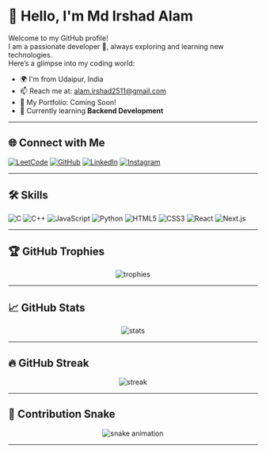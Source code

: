 # 👋 Hello, I'm Md Irshad Alam

Welcome to my GitHub profile!  
I am a passionate developer 🚀, always exploring and learning new technologies.  
Here’s a glimpse into my coding world:

- 🌍 I'm from Udaipur, India
- 📫 Reach me at: [alam.irshad2511@gmail.com](mailto:alam.irshad2511@gmail.com)
- 🚀 My Portfolio: Coming Soon!
- 🌱 Currently learning **Backend Development**

---

## 🌐 Connect with Me
[![LeetCode](https://img.shields.io/badge/LeetCode-FFA116?style=for-the-badge&logo=leetcode&logoColor=black)](https://leetcode.com/u/5bKXyW6obM/)
[![GitHub](https://img.shields.io/badge/GitHub-181717?style=for-the-badge&logo=github&logoColor=white)](https://github.com/IrshadAlam02)
[![LinkedIn](https://img.shields.io/badge/LinkedIn-0077B5?style=for-the-badge&logo=linkedin&logoColor=white)](https://www.linkedin.com/in/irshad-alam7234)
[![Instagram](https://img.shields.io/badge/Instagram-E4405F?style=for-the-badge&logo=instagram&logoColor=white)](https://instagram.com/shadshekih64)

---

## 🛠️ Skills
![C](https://img.shields.io/badge/C-00599C?style=for-the-badge&logo=c&logoColor=white)
![C++](https://img.shields.io/badge/C++-00599C?style=for-the-badge&logo=cplusplus&logoColor=white)
![JavaScript](https://img.shields.io/badge/JavaScript-F7DF1E?style=for-the-badge&logo=javascript&logoColor=black)
![Python](https://img.shields.io/badge/Python-3776AB?style=for-the-badge&logo=python&logoColor=white)
![HTML5](https://img.shields.io/badge/HTML5-E34F26?style=for-the-badge&logo=html5&logoColor=white)
![CSS3](https://img.shields.io/badge/CSS3-1572B6?style=for-the-badge&logo=css3&logoColor=white)
![React](https://img.shields.io/badge/React-20232A?style=for-the-badge&logo=react&logoColor=61DAFB)
![Next.js](https://img.shields.io/badge/Next.js-000000?style=for-the-badge&logo=nextdotjs&logoColor=white)

---

## 🏆 GitHub Trophies
<p align="center">
  <img src="https://github-profile-trophy.vercel.app/?username=IrshadAlam02&theme=onedark&no-frame=true&no-bg=true&margin-w=4" alt="trophies" />
</p>

---

## 📈 GitHub Stats
<p align="center">
  <img src="https://github-readme-stats.vercel.app/api?username=IrshadAlam02&show_icons=true&theme=radical" alt="stats" />
</p>

---

## 🔥 GitHub Streak
<p align="center">
  <img src="https://streak-stats.demolab.com?user=IrshadAlam02&theme=radical&hide_border=true" alt="streak" />
</p>

---

## 🐍 Contribution Snake
<p align="center">
  <img src="https://raw.githubusercontent.com/IrshadAlam02/IrshadAlam02/output/github-contribution-grid-snake.svg" alt="snake animation" />
</p>

---
